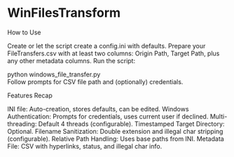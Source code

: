# WinFilesTransform
  How to Use
   
  
  Create or let the script create a config.ini with defaults.
  Prepare your FileTransfers.csv with at least two columns: Origin Path, Target Path, plus any other metadata columns.
  Run the script:
  
  python windows_file_transfer.py  
  Follow prompts for CSV file path and (optionally) credentials.
   
  
  Features Recap
   
  
  INI file: Auto-creation, stores defaults, can be edited.
  Windows Authentication: Prompts for credentials, uses current user if declined.
  Multi-threading: Default 4 threads (configurable).
  Timestamped Target Directory: Optional.
  Filename Sanitization: Double extension and illegal char stripping (configurable).
  Relative Path Handling: Uses base paths from INI.
  Metadata File: CSV with hyperlinks, status, and illegal char info.
